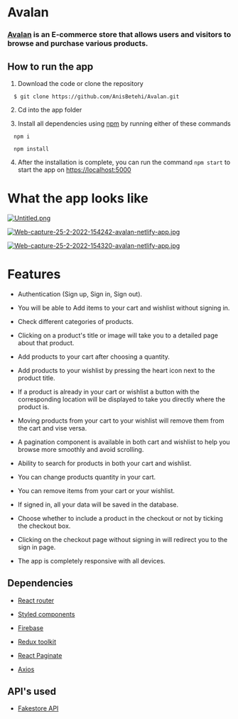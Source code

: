 # Avalan
### [**Avalan**](https://avalan.netlify.app) is an E-commerce store that allows users and visitors to browse and purchase various products.


## How to run the app
1. Download the code or clone the repository
```
  $ git clone https://github.com/AnisBetehi/Avalan.git
```
2. Cd into the app folder

3. Install all dependencies using [npm](https://www.npmjs.com/) by running either of these commands
```
  npm i
```
```
  npm install
```

4. After the installation is complete, you can run the command `npm start` to start the app on [https://localhost:5000](https://localhost:5000)

# What the app looks like

[![Untitled.png](https://i.postimg.cc/k487QRP5/Untitled.png)](https://postimg.cc/hzDFgjjF)

[![Web-capture-25-2-2022-154242-avalan-netlify-app.jpg](https://i.postimg.cc/fyTgw1Ch/Web-capture-25-2-2022-154242-avalan-netlify-app.jpg)](https://postimg.cc/dkp96HgW)

[![Web-capture-25-2-2022-154320-avalan-netlify-app.jpg](https://i.postimg.cc/Hnh3TnjQ/Web-capture-25-2-2022-154320-avalan-netlify-app.jpg)](https://postimg.cc/rR55J81m)

# Features

- Authentication (Sign up, Sign in, Sign out).

- You will be able to Add items to your cart and wishlist without signing in.

- Check different categories of products.

- Clicking on a product's title or image will take you to a detailed page about that product.

- Add products to your cart after choosing a quantity.

- Add products to your wishlist by pressing the heart icon next to the product title.

- If a product is already in your cart or wishlist a button with the corresponding location will be displayed to take you directly where the product is.

- Moving products from your cart to your wishlist will remove them from the cart and vise versa.

- A pagination component is available in both cart and wishlist to help you browse more smoothly and avoid scrolling.

- Ability to search for products in both your cart and wishlist.

- You can change products quantity in your cart.

- You can remove items from your cart or your wishlist.

- If signed in, all your data will be saved in the database.

- Choose whether to include a product in the checkout or not by ticking the checkout box.

- Clicking on the checkout page without signing in will redirect you to the sign in page.

- The app is completely responsive with all devices.




## Dependencies
- [React router](https://reactrouter.com/)

- [Styled components](https://styled-components.com/)

- [Firebase](https://firebase.google.com/)

- [Redux toolkit](https://redux-toolkit.js.org/)

- [React Paginate](https://www.npmjs.com/package/react-paginate)

- [Axios](https://axios-http.com/docs/intro)


## API's used

- [Fakestore API](https://fakestoreapi.com/)



